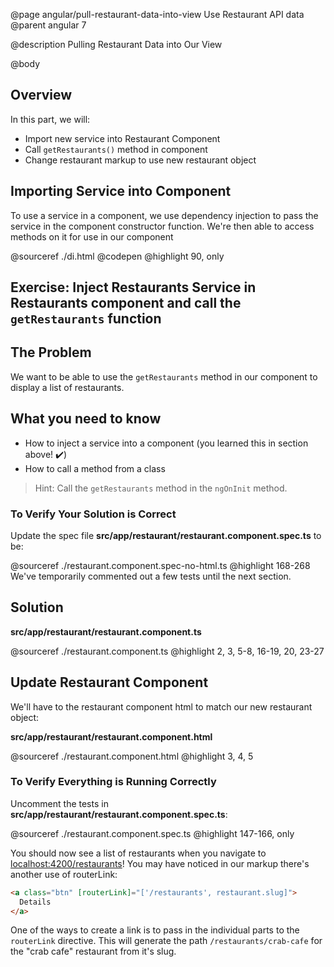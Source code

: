 @page angular/pull-restaurant-data-into-view Use Restaurant API data
@parent angular 7

@description Pulling Restaurant Data into Our View

@body

## Overview

In this part, we will:

- Import new service into Restaurant Component
- Call `getRestaurants()` method in component
- Change restaurant markup to use new restaurant object

## Importing Service into Component

To use a service in a component, we use dependency injection to pass the service in the component constructor function. We're then able to access methods on it for use in our component

@sourceref ./di.html
@codepen
@highlight 90, only

## Exercise: Inject Restaurants Service in Restaurants component and call the `getRestaurants` function

## The Problem

We want to be able to use the `getRestaurants` method in our component to display a list of restaurants.

## What you need to know

- How to inject a service into a component (you learned this in section above! ✔️)
- How to call a method from a class

> Hint: Call the `getRestaurants` method in the `ngOnInit` method.

### To Verify Your Solution is Correct

Update the spec file  __src/app/restaurant/restaurant.component.spec.ts__ to be:

@sourceref ./restaurant.component.spec-no-html.ts
@highlight 168-268
We've temporarily commented out a few tests until the next section.

## Solution

__src/app/restaurant/restaurant.component.ts__

@sourceref ./restaurant.component.ts
@highlight 2, 3, 5-8, 16-19, 20, 23-27

## Update Restaurant Component

We'll have to the restaurant component html to match our new restaurant object:

__src/app/restaurant/restaurant.component.html__

@sourceref ./restaurant.component.html
@highlight 3, 4, 5

### To Verify Everything is Running Correctly

Uncomment the tests in  __src/app/restaurant/restaurant.component.spec.ts__:

@sourceref ./restaurant.component.spec.ts
@highlight 147-166, only

You should now see a list of restaurants when you navigate to <a href="http://localhost:4200/restaurants" target="\_blank">localhost:4200/restaurants</a>! You may have noticed in our markup there's another use of routerLink:

```html
<a class="btn" [routerLink]="['/restaurants', restaurant.slug]">
  Details
</a>
```

One of the ways to create a link is to pass in the individual parts to the `routerLink` directive. This will generate the path `/restaurants/crab-cafe` for the "crab cafe" restaurant from it's slug.
